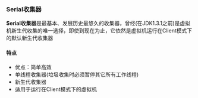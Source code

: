 ### Serial收集器

**Serial收集器**是最基本、发展历史最悠久的收集器，曾经\(在JDK1.3.1之前\)是虚拟机新生代收集的唯一选择，即使到现在为止，它依然是虚拟机运行在Client模式下的默认新生代收集器

#### 特点

* 优点：简单高效
* 单线程收集器\(垃圾收集时必须暂停其它所有工作线程\)
* 新生代收集器
* 适用于运行在Client模式下的虚拟机



